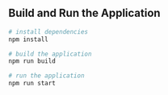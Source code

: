 ## Build and Run the Application

```bash
# install dependencies
npm install

# build the application
npm run build

# run the application
npm run start

```
